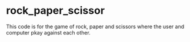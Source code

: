 # rock_paper_scissor
This code is for the game of rock, paper and scissors where the user and computer pkay against each other.

